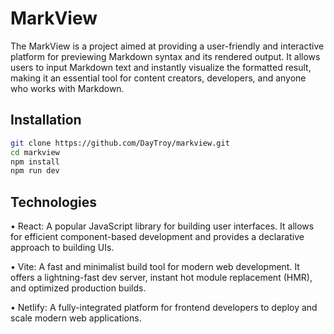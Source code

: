
# MarkView

The MarkView is a project aimed at providing a user-friendly and interactive platform for previewing Markdown syntax and its rendered output. It allows users to input Markdown text and instantly visualize the formatted result, making it an essential tool for content creators, developers, and anyone who works with Markdown.
## Installation

```bash
git clone https://github.com/DayTroy/markview.git
cd markview
npm install
npm run dev
```

## Technologies

• React: A popular JavaScript library for building user interfaces. It allows for efficient component-based development and provides a declarative approach to building UIs.

• Vite: A fast and minimalist build tool for modern web development. It offers a lightning-fast dev server, instant hot module replacement (HMR), and optimized production builds.

• Netlify: A fully-integrated platform for frontend developers to deploy and scale modern web applications.
